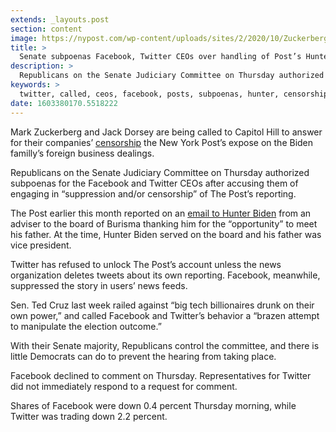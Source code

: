 ```yaml
--- 
extends: _layouts.post 
section: content 
image: https://nypost.com/wp-content/uploads/sites/2/2020/10/Zuckerberg-e1603376498971.jpg?quality=90&strip=all&w=1200 
title: > 
  Senate subpoenas Facebook, Twitter CEOs over handling of Post’s Hunter Biden story 
description: > 
  Republicans on the Senate Judiciary Committee on Thursday authorized subpoenas for the Facebook and Twitter CEOs after accusing them of engaging in “suppression and/or censorship” of The Post’s reporting.The Post earlier this month reported on an email to Hunter Biden from an adviser to the board of Burisma thanking him for the “opportunity” to meet his father.At the time, Hunter Biden served on the board and his father was vice president.Twitter has refused to unlock The Post’s account unless the news organization deletes tweets about its own reporting.Shares of Facebook were down 0.4 percent Thursday morning, while Twitter was trading down 2.2 percent. 
keywords: > 
  twitter, called, ceos, facebook, posts, subpoenas, hunter, censorship, committee, handling, senate, father, biden 
date: 1603380170.5518222 
--- 
```

<div><p>Mark Zuckerberg and Jack Dorsey are being called to Capitol Hill to answer for their companies&#8217; <a href="https://nypost.com/2020/10/17/twitter-censoring-posts-biden-expose-is-election-interference-gop/">censorship</a> the New York Post&#8217;s expose on the Biden familly&#8217;s foreign business dealings.</p>
<p>Republicans on the Senate Judiciary Committee on Thursday authorized subpoenas for the Facebook and Twitter CEOs after accusing them of engaging in &#8220;suppression and/or censorship&#8221; of The Post&#8217;s reporting.</p>
<p>The Post earlier this month reported on an <a href="https://nypost.com/2020/10/14/email-reveals-how-hunter-biden-introduced-ukrainian-biz-man-to-dad/">email to Hunter Biden</a> from an adviser to the board of Burisma thanking him for the &#8220;opportunity&#8221; to meet his father. At the time, Hunter Biden served on the board and his father was vice president.</p>
<p>Twitter has refused to unlock The Post&#8217;s account unless the news organization deletes tweets about its own reporting. Facebook, meanwhile, suppressed the story in users&#8217; news feeds.</p>
<p>Sen. Ted Cruz last week railed against &#8220;big tech billionaires drunk on their own power,&#8221; and called Facebook and Twitter&#8217;s behavior a &#8220;brazen attempt to manipulate the election outcome.&#8221;</p>
<p>With their Senate majority, Republicans control the committee, and there is little Democrats can do to prevent the hearing from taking place.</p>
<p>Facebook declined to comment on Thursday. Representatives for Twitter did not immediately respond to a request for comment.</p>
<p>Shares of Facebook were down 0.4 percent Thursday morning, while Twitter was trading down 2.2 percent.</p>
			</div>